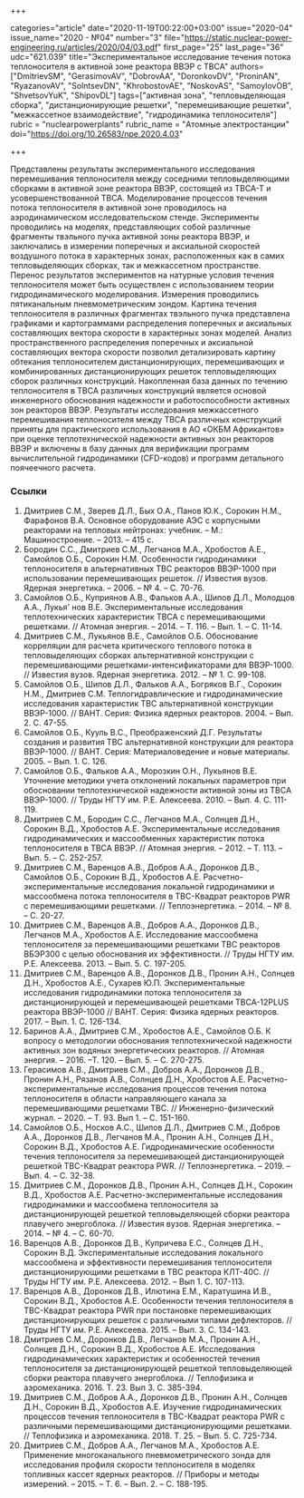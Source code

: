 +++

categories="article"
date="2020-11-19T00:22:00+03:00"
issue="2020-04"
issue_name="2020 - №04"
number="3"
file="https://static.nuclear-power-engineering.ru/articles/2020/04/03.pdf"
first_page="25"
last_page="36"
udc="621.039"
title="Экспериментальное исследование течения потока теплоносителя в активной зоне реактора ВВЭР с ТВСА"
authors=["DmitrievSM", "GerasimovAV", "DobrovAA", "DoronkovDV", "ProninAN", "RyazanovAV", "SolntsevDN", "KhrobostovAE", "NoskovAS", "SamoylovOB", "ShvetsovYuK", "ShipovDL"]
tags=["активная зона", "тепловыделяющая сборка", "дистанционирующие решетки", "перемешивающие решетки", "межкассетное взаимодействие", "гидродинамика теплоносителя"]
rubric = "nuclearpowerplants"
rubric_name = "Атомные электростанции"
doi="https://doi.org/10.26583/npe.2020.4.03"

+++

Представлены результаты экспериментального исследования перемешивания теплоносителя между соседними тепловыделяющими сборками в активной зоне реактора ВВЭР, состоящей из ТВСА-Т и усовершенствованной ТВСА. Моделирование процессов течения потока теплоносителя в активной зоне проводилось на аэродинамическом исследовательском стенде. Эксперименты проводились на моделях, представляющих собой различные фрагменты твэльного пучка активной зоны реактора ВВЭР, и заключались в измерении поперечных и аксиальной скоростей воздушного потока в характерных зонах, расположенных как в самих тепловыделяющих сборках, так и межкассетном пространстве. Перенос результатов экспериментов на натурные условия течения теплоносителя может быть осуществлен с использованием теории гидродинамического моделирования. Измерения проводились пятиканальным пневмометрическим зондом. Картина течения теплоносителя в различных фрагментах твэльного пучка представлена графиками и картограммами распределения поперечных и аксиальных составляющих вектора скорости в характерных зонах моделей. Анализ пространственного распределения поперечных и аксиальной составляющих вектора скорости позволил детализировать картину обтекания теплоносителем дистанционирующих, перемешивающих и комбинированных дистанционирующих решеток тепловыделяющих сборок различных конструкций. Накопленная база данных по течению теплоносителя в ТВСА различных конструкций является основой инженерного обоснования надежности и работоспособности активных зон реакторов ВВЭР. Результаты исследования межкассетного перемешивания теплоносителя между ТВСА различных конструкций приняты для практического использования в АО «ОКБМ Африкантов» при оценке теплотехнической надежности активных зон реакторов ВВЭР и включены в базу данных для верификации программ вычислительной гидродинамики (CFD-кодов) и программ детального поячеечного расчета.

### Ссылки

1. Дмитриев С.М., Зверев Д.Л., Бых О.А., Панов Ю.К., Сорокин Н.М., Фарафонов В.А. Основное оборудование АЭС с корпусными реакторами на тепловых нейтронах: учебник. – М.: Машиностроение. – 2013. – 415 с.
2. Бородин С.С., Дмитриев С.М., Легчанов М.А., Хробостов А.Е., Самойлов О.Б., Сорокин Н.М. Особенности гидродинамики теплоносителя в альтернативных ТВС реакторов ВВЭР-1000 при использовании перемешивающих решеток. // Известия вузов. Ядерная энергетика. – 2006. – № 4. – С. 70-76.
3. Самойлов О.Б., Куприянов А.В., Фальков А.А., Шипов Д.Л., Молодцов А.А., Лукья' нов В.Е. Экспериментальные исследования теплотехнических характеристик ТВСА с перемешивающими решетками. // Атомная энергия. – 2014. – Т. 116. – Вып. 1. – С. 11-14.
4. Дмитриев С.М., Лукьянов В.Е., Самойлов О.Б. Обоснование корреляции для расчета критического теплового потока в тепловыделяющих сборках альтернативной конструкции с перемешивающими решетками-интенсификаторами для ВВЭР-1000. // Известия вузов. Ядерная энергетика. 2012. – № 1. С. 99-108.
5. Самойлов О.Б., Шипов Д.Л., Фальков A.A., Богряков В.Г., Сорокин Н.М., Дмитриев С.М. Теплогидравлические и гидродинамические исследования характеристик TBC альтернативной конструкции ВВЭР-1000. // ВАНТ. Серия: Физика ядерных реакторов. 2004. – Вып. 2. С. 47-55.
6. Самойлов О.Б., Кууль В.С., Преображенский Д.Г. Результаты создания и развития ТВС альтернативной конструкции для реактора ВВЭР-1000. // ВАНТ. Серия: Материаловедение и новые материалы. 2005. – Вып. 1. С. 126.
7. Самойлов О.Б., Фальков А.А., Морозкин О.Н., Лукьянов В.Е. Уточнение методики учета отклонений локальных параметров при обосновании теплотехнической надежности активной зоны из ТВСА ВВЭР-1000. // Труды НГТУ им. Р.Е. Алексеева. 2010. – Вып. 4. С. 111-119.
8. Дмитриев С.М., Бородин С.С., Легчанов М.А., Солнцев Д.Н., Сорокин В.Д., Хробостов А.Е. Экспериментальные исследования гидродинамических и массообменных характеристик потока теплоносителя в ТВСА ВВЭР. // Атомная энергия. – 2012. – Т. 113. – Вып. 5. – С. 252-257.
9. Дмитриев С.М., Варенцов А.В., Добров А.А., Доронков Д.В., Самойлов О.Б., Сорокин В.Д., Хробостов А.Е. Расчетно-экспериментальные исследования локальной гидродинамики и массообмена потока теплоносителя в ТВС-Квадрат реакторов PWR с перемешивающими решетками. // Теплоэнергетика. – 2014. – № 8. – С. 20-27.
10. Дмитриев С.М., Варенцов А.В., Добров А.А., Доронков Д.В., Легчанов М.А., Хробостов А.Е. Исследование массообмена теплоносителя за перемешивающими решетками ТВС реакторов ВБЭР300 с целью обоснования их эффективности. // Труды НГТУ им. Р.Е. Алексеева. 2013. – Вып. 5. С. 197-205.
11. Дмитриев С.М., Варенцов А.В., Доронков Д.В., Пронин А.Н., Солнцев Д.Н., Хробостов А.Е., Сухарев Ю.П. Экспериментальные исследования гидродинамики потока теплоносителя за дистанционирующей и перемешивающей решетками ТВСА-12PLUS реактора ВВЭР-1000 // ВАНТ. Серия: Физика ядерных реакторов. 2017. – Вып. 1. С. 126-134.
12. Баринов А.А., Дмитриев С.М., Хробостов А.Е., Самойлов О.Б. К вопросу о методологии обоснования теплотехнической надежности активных зон водяных энергетических реакторов. // Атомная энергия. – 2016. –Т. 120. – Вып. 5. – С. 270-275.
13. Герасимов А.В., Дмитриев С.М., Добров А.А., Доронков Д.В., Пронин А.Н., Рязанов А.В., Солнцев Д.Н., Хробостов А.Е. Расчетно-экспериментальные исследования процессов течения потока теплоносителя в области направляющего канала за перемешивающими решетками ТВС. // Инженерно-физический журнал. – 2020. – Т. 93. Вып 1. – С. 151-160.
14. Самойлов О.Б., Носков А.С., Шипов Д.Л., Дмитриев С.М., Добров А.А., Доронков Д.В., Легчанов М.А., Пронин А.Н., Солнцев Д.Н., Сорокин В.Д., Хробостов А.Е. Гидродинамические особенности течения теплоносителя за перемешивающей дистанционирующей решеткой ТВС-Квадрат реактора PWR. // Теплоэнергетика. – 2019. – Вып. 4. – С. 32-38.
15. Дмитриев С.М., Доронков Д.В., Пронин А.Н., Солнцев Д.Н., Сорокин В.Д., Хробостов А.Е. Расчетно-экспериментальные исследования гидродинамики и массообмена теплоносителя за дистанционирующей решеткой тепловыделяющей сборки реактора плавучего энергоблока. // Известия вузов. Ядерная энергетика. – 2014. – № 4. – С. 60-70.
16. Варенцов А.В., Доронков Д.В., Купричева Е.С., Солнцев Д.Н., Сорокин В.Д. Экспериментальные исследования локального массообмена и эффективности перемешивания теплоносителя дистанционирующими решетками в ТВС реактора КЛТ-40С. // Труды НГТУ им. Р.Е. Алексеева. 2012. – Вып 1. С. 107-113.
17. Варенцов А.В., Доронков Д.В., Илютина Е.М., Каратушина И.В., Сорокин В.Д., Хробостов А.Е. Особенности течения теплоносителя в ТВС-Квадрат реактора PWR при постановке перемешивающих дистанционирующих решеток с различными типами дефлекторов. // Труды НГТУ им. Р.Е. Алексеева. 2015. – Вып. 3. С. 134-143.
18. Дмитриев С.М., Доронков Д.В., Легчанов М.А., Пронин А.Н., Солнцев Д.Н., Сорокин В.Д., Хробостов А.Е. Исследования гидродинамических характеристик и особенностей течения теплоносителя за дистанционирующей решеткой тепловыделяющей сборки реактора плавучего энергоблока. // Теплофизика и аэромеханика. 2016. Т. 23. Вып 3. С. 385-394.
19. Дмитриев С.М., Добров А.А., Доронков Д.В., Пронин А.Н., Солнцев Д.Н., Сорокин В.Д., Хробостов А.Е. Изучение гидродинамических процессов течения теплоносителя в ТВС-Квадрат реактора PWR с различными перемешивающими дистанционирующими решетками. // Теплофизика и аэромеханика. 2018. Т. 25. – Вып. 5. С. 725-734.
20. Дмитриев С.М., Добров А.А., Легчанов М.А., Хробостов А.Е. Применение многоканального пневмометрического зонда для исследования профиля скорости теплоносителя в моделях топливных кассет ядерных реакторов. // Приборы и методы измерений. – 2015. – Т. 6. – Вып. 2. – С. 188-195.